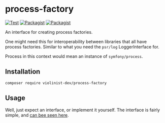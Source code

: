 # process-factory
[![Test](https://github.com/violinist-dev/process-factory/actions/workflows/test.yml/badge.svg)](https://github.com/violinist-dev/process-factory/actions/workflows/test.yml)
[![Packagist](https://img.shields.io/packagist/v/violinist-dev/process-factory.svg?maxAge=3600)](https://packagist.org/packages/violinist-dev/process-factory)
[![Packagist](https://img.shields.io/packagist/dt/violinist-dev/process-factory.svg?maxAge=3600)](https://packagist.org/packages/violinist-dev/process-factory)

An interface for creating process factories.

One might need this for interoperability between libraries that all have process factories. Similar to what you need the `psr/log` LoggerInterface for.

Process in this context would mean an instance of `symfony/process`.

## Installation

```
composer require violinist-dev/process-factory
```

## Usage

Well, just expect an interface, or implement it yourself. The interface is fairly simple, and [can bee seen here](https://github.com/violinist-dev/process-factory/blob/master/src/ProcessFactoryInterface.php). 
